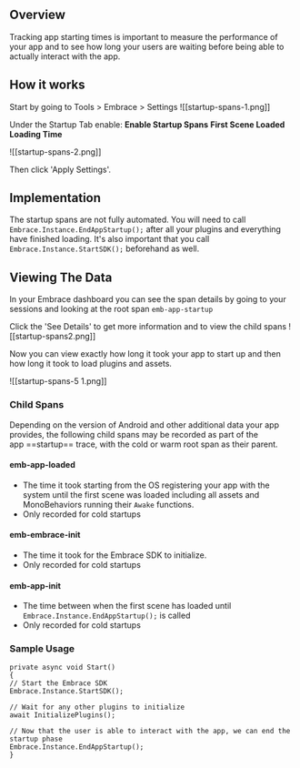 
## Overview

Tracking app starting times is important to measure the performance of your app and to see how long your users are waiting before being able to actually interact with the app.

## How it works

Start by going to Tools > Embrace > Settings
![[startup-spans-1.png]]

Under the Startup Tab enable:
**Enable Startup Spans**
**First Scene Loaded**
**Loading Time**

![[startup-spans-2.png]]

Then click 'Apply Settings'.
## Implementation

The startup spans are not fully automated. You will need to call `Embrace.Instance.EndAppStartup();` after all your plugins and everything have finished loading. It's also important that you call `Embrace.Instance.StartSDK();` beforehand as well.

## Viewing The Data

In your Embrace dashboard you can see the span details by going to your sessions and looking at the root span `emb-app-startup`

Click the 'See Details' to get more information and to view the child spans
![[startup-spans2.png]]

Now you can view exactly how long it took your app to start up and then how long it took to load plugins and assets.

![[startup-spans-5 1.png]]
### Child Spans

Depending on the version of Android and other additional data your app provides, the following child spans may be recorded as part of the app ==startup== trace, with the cold or warm root span as their parent.

#### emb-app-loaded

- The time it took starting from the OS registering your app with the system until the first scene was loaded including all assets and MonoBehaviors running their `Awake` functions.
- Only recorded for cold startups

#### emb-embrace-init

- The time it took for the Embrace SDK to initialize.
- Only recorded for cold startups

#### emb-app-init

- The time between when the first scene has loaded until `Embrace.Instance.EndAppStartup();` is called
- Only recorded for cold startups

### Sample Usage
```
private async void Start()
{
// Start the Embrace SDK
Embrace.Instance.StartSDK();

// Wait for any other plugins to initialize
await InitializePlugins();
  
// Now that the user is able to interact with the app, we can end the startup phase
Embrace.Instance.EndAppStartup();
}
```

